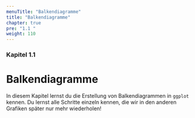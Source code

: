 ```yaml
---
menuTitle: "Balkendiagramme"
title: "Balkendiagramme"
chapter: true
pre: "1.1 "
weight: 110
---
```


### Kapitel 1.1

# Balkendiagramme

In diesem Kapitel lernst du die Erstellung von Balkendiagrammen in `ggplot` kennen. Du lernst alle Schritte einzeln kennen, die wir in den anderen Grafiken später nur mehr wiederholen!

